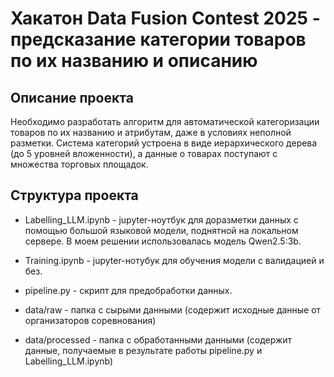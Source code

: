 # Хакатон  Data Fusion Contest 2025 - предсказание категории товаров по их названию и описанию

## Описание проекта
Необходимо разработать алгоритм для автоматической категоризации товаров по их названию и атрибутам, даже в условиях неполной разметки.
Система категорий устроена в виде иерархического дерева (до 5 уровней вложенности), а данные о товарах поступают с множества торговых площадок.

## Структура проекта
- Labelling_LLM.ipynb - jupyter-ноутбук для доразметки данных с помощью большой языковой модели, поднятной на локальном сервере. В моем решении использовалась модель Qwen2.5:3b.

- Training.ipynb - jupyter-нотубук для обучения модели с валидацией и без.

- pipeline.py - скрипт для предобработки данных.

- data/raw - папка с сырыми данными (содержит исходные данные от организаторов соревнования)

- data/processed - папка с обработанными данными (содержит данные, получаемые в результате работы pipeline.py и Labelling_LLM.ipynb)
